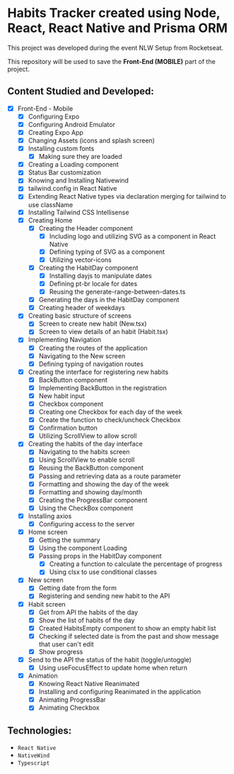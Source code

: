 # Habits Tracker created using Node, React, React Native and Prisma ORM

This project was developed during the event NLW Setup from Rocketseat.

This repository will be used to save the **Front-End (MOBILE)** part of the project.

## Content Studied and Developed:

- [x] Front-End - Mobile
  - [x] Configuring Expo
  - [x] Configuring Android Emulator
  - [x] Creating Expo App
  - [x] Changing Assets (icons and splash screen)
  - [x] Installing custom fonts
    - [x] Making sure they are loaded
  - [x] Creating a Loading component
  - [x] Status Bar customization
  - [x] Knowing and Installing Nativewind
  - [x] tailwind.config in React Native
  - [x] Extending React Native types via declaration merging for tailwind to use className
  - [x] Installing Tailwind CSS Intellisense
  - [x] Creating Home
    - [x] Creating the Header component
      - [x] Including logo and utilizing SVG as a component in React Native
      - [x] Defining typing of SVG as a component
      - [x] Utilizing vector-icons
    - [x] Creating the HabitDay component
      - [x] Installing dayjs to manipulate dates
      - [x] Defining pt-br locale for dates
      - [x] Reusing the generate-range-between-dates.ts
    - [x] Generating the days in the HabitDay component
    - [x] Creating header of weekdays
  - [x] Creating basic structure of screens
    - [x] Screen to create new habit (New.tsx)
    - [x] Screen to view details of an habit (Habit.tsx)
  - [x] Implementing Navigation
    - [x] Creating the routes of the application
    - [x] Navigating to the New screen
    - [x] Defining typing of navigation routes
  - [x] Creating the interface for registering new habits
    - [x] BackButton component
    - [x] Implementing BackButton in the registration
    - [x] New habit input
    - [x] Checkbox component
    - [x] Creating one Checkbox for each day of the week
    - [x] Create the function to check/uncheck Checkbox
    - [x] Confirmation button
    - [x] Utilizing ScrollView to allow scroll
  - [x] Creating the habits of the day interface
    - [x] Navigating to the habits screen
    - [x] Using ScrollView to enable scroll
    - [x] Reusing the BackButton component
    - [x] Passing and retrieving data as a route parameter
    - [x] Formatting and showing the day of the week
    - [x] Formatting and showing day/month
    - [x] Creating the ProgressBar component
    - [x] Using the CheckBox component
  - [x] Installing axios
    - [x] Configuring access to the server
  - [x] Home screen
    - [x] Getting the summary
    - [x] Using the component Loading
    - [x] Passing props in the HabitDay component
      - [x] Creating a function to calculate the percentage of progress
      - [x] Using clsx to use conditional classes
  - [x] New screen
    - [x] Getting date from the form
    - [x] Registering and sending new habit to the API
  - [x] Habit screen
    - [x] Get from API the habits of the day
    - [x] Show the list of habits of the day
    - [x] Created HabitsEmpty component to show an empty habit list
    - [x] Checking if selected date is from the past and show message that user can't edit
    - [x] Show progress
  - [x] Send to the API the status of the habit (toggle/untoggle)
    - [x] Using useFocusEffect to update home when return
  - [x] Animation
    - [x] Knowing React Native Reanimated
    - [x] Installing and configuring Reanimated in the application
    - [x] Animating ProgressBar
    - [x] Animating Checkbox

## Technologies:

- `React Native`
- `NativeWind`
- `Typescript`
